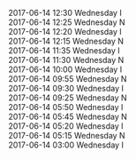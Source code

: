 2017-06-14 12:30 Wednesday  I  
2017-06-14 12:25 Wednesday  N  
2017-06-14 12:20 Wednesday  I  
2017-06-14 12:15 Wednesday  N  
2017-06-14 11:35 Wednesday  I  
2017-06-14 11:30 Wednesday  N  
2017-06-14 10:00 Wednesday  I  
2017-06-14 09:55 Wednesday  N  
2017-06-14 09:30 Wednesday  I  
2017-06-14 09:25 Wednesday  N  
2017-06-14 05:50 Wednesday  I  
2017-06-14 05:45 Wednesday  N  
2017-06-14 05:20 Wednesday  I  
2017-06-14 05:15 Wednesday  N  
2017-06-14 03:00 Wednesday  I  
